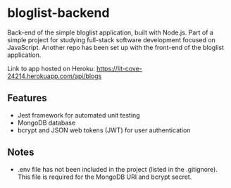 # bloglist-backend
Back-end of the simple bloglist application, built with Node.js. Part of a simple project for studying full-stack software development focused on JavaScript.
Another repo has been set up with the front-end of the bloglist application.

Link to app hosted on Heroku: 
https://lit-cove-24214.herokuapp.com/api/blogs

## Features
- Jest framework for automated unit testing
- MongoDB database
- bcrypt and JSON web tokens (JWT) for user authentication

## Notes
- .env file has not been included in the project (listed in the .gitignore). This file is required for the MongoDB URI and bcrypt secret.
